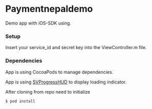 #  Paymentnepaldemo

Demo app with iOS-SDK using.

### Setup

Insert your service_id and secret key into the ViewController.m file.

### Dependencies

App is using CocoaPods to manage dependencies.

App is using [SVProgressHUD](https://github.com/SVProgressHUD/SVProgressHUD) to display loading indicator. 

After cloning from repo need to initialize
``` sh 
$ pod install
```
